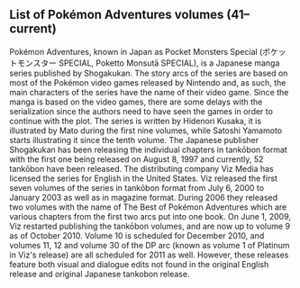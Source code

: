 ## List of Pokémon Adventures volumes (41–current)

Pokémon Adventures, known in Japan as Pocket Monsters Special (ポケットモンスター SPECIAL, Poketto Monsutā SPECIAL), is a Japanese manga series published by Shogakukan. The story arcs of the series are based on most of the Pokémon video games released by Nintendo and, as such, the main characters of the series have the name of their video game. Since the manga is based on the video games, there are some delays with the serialization since the authors need to have seen the games in order to continue with the plot.
The series is written by Hidenori Kusaka, it is illustrated by Mato during the first nine volumes, while Satoshi Yamamoto starts illustrating it since the tenth volume. The Japanese publisher Shogakukan has been releasing the individual chapters in tankōbon format with the first one being released on August 8, 1997 and currently, 52 tankōbon have been released.
The distributing company Viz Media has licensed the series for English in the United States. Viz released the first seven volumes of the series in tankōbon format from July 6, 2000 to January 2003 as well as in magazine format. During 2006 they released two volumes with the name of The Best of Pokémon Adventures which are various chapters from the first two arcs put into one book. On June 1, 2009, Viz restarted publishing the tankōbon volumes, and are now up to volume 9 as of October 2010. Volume 10 is scheduled for December 2010, and volumes 11, 12 and volume 30 of the DP arc (known as volume 1 of Platinum in Viz's release) are all scheduled for 2011 as well. However, these releases feature both visual and dialogue edits not found in the original English release and original Japanese tankobon release.